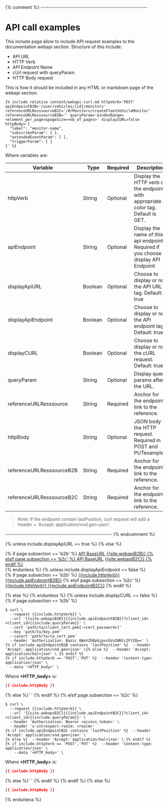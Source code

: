 {% comment %} -----------------------------------------------------

# API call examples
This include page allow to include API request examples to the documentation webapi section.
Structure of this include:
- API URL
- HTTP Verb
- API Endpoint Name
- cUrl request with queryParam
- HTTP Body request

This is how it should be included in any HTML or markdown page of the webapi section:
```liquid
{% include_relative content/webapi-curl.md httpVerb='POST' apiEndpointB2B='/user/vehicles/{id}/monitors' referenceURLResssourceB2C='/#/Monitors/createFleetVehicleMonitor' referenceURLResssourceB2B='' queryParam='&indexRange=<element_per_page>&pageSize=<nb_of_pages>' displayCURL=false httpBody='{
  "label": "monitor-name",
  "subscribeParam": { },
  "extendedEventParam": [ ],
  "triggerParam": { }
}' %}
```

Where variables are:

Variable | Type | Required | Description | Example
-|-|-|-|-
httpVerb | String | Optional | Display the HTTP verb of the endpoint with appropriate color tag. Default is GET. | Ex: 'POST'.
apiEndpoint | String | Optional | Display the name of this api endpoint. Required if you choose to display API Endpoint | Ex: '/fleets/{fid}/monitors'.
displayApiURL | Boolean | Optional | Choose to display or not the API URL tag. Default: true | Ex: false
displayApiEndpoint | Boolean | Optional | Choose to display or not the API endpoint tag. Default: true | Ex: false
displayCURL | Boolean | Optional | Choose to display or not the cURL request. Default: true | Ex: false
queryParam | String | Optional | Display query params after the URL. | Ex: 'queryParam='&indexRange=<element_per_page>&pageSize=<nb_of_pages>'.
referenceURLResssource | String | Required | Anchor for the endpoint link to the reference. | Ex: '/#/Monitors/createFleetVehicleMonitor'.
httpBody | String | Optional | JSON body of the HTTP request. Required in POST and PUTexamples. | Ex: '{ "label": "monitor-name"}'.
referenceURLResssourceB2B | String | Required | Anchor for the endpoint link to the reference. | Ex: '/#/Monitors/createFleetVehicleMonitor'.
referenceURLResssourceB2C | String | Required | Anchor for the endpoint link to the reference. | Ex: '/#/Monitors/createFleetVehicleMonitor'.

>Note: If the endpoint contain lastPosition, curl request will add a header = 'Accept: application/vnd.geo+json'.

----------------------------------------------------- {% endcomment %}

{% unless include.displayApiURL == true %}
{% else %}
<div class="buttons has-addons">
  {% if page.subsection == 'b2b' %}
  <a href="{{site.baseurl}}/webapi/b2b/api-reference/specification/" class="tag_endpoint_large button is-info"> API BaseURL</a>
  <a href="{{site.baseurl}}/webapi/b2b/api-reference/specification/" class="tag_endpoint_large tag_api_endpoint button is-info">
  {{site.webapiB2B}}
  {% elsif page.subsection == 'b2c' %}
  <a href="{{site.baseurl}}/webapi/b2c/api-reference/specification/" class="tag_endpoint_large button is-info"> API BaseURL</a>
  <a href="{{site.baseurl}}/webapi/b2c/api-reference/specification/" class="tag_endpoint_large tag_api_endpoint button is-info">
  {{site.webapiB2C}}
  {% endif %}
  </a>
</div>
{% endunless %}
{% unless include.displayApiEndpoint == false %}

<div class="buttons has-addons">
  {% if page.subsection == 'b2b' %}
    <a href="{{site.baseurl}}/webapi/b2b/api-reference{{include.referenceURLResssourceB2B}}" class="tag_endpoint_large button is-light is-selected {% if include.httpVerb == 'GET' %}
  get
  {% elsif include.httpVerb == 'POST' %}
  post
  {% elsif include.httpVerb == 'PUT' %}
  put
  {% elsif include.httpVerb == 'DELETE' %}
  verbdelete
  {% else %}
  get
  {% endif %} "> {{include.httpVerb}} </a>
  <a href="{{site.baseurl}}/webapi/b2b/api-reference{{include.referenceURLResssourceB2B}}" class="tag_endpoint_large button is-light is-selected">
  {{include.apiEndpointB2B}}</a>
  {% elsif page.subsection == 'b2c' %}
    <a href="{{site.baseurl}}/webapi/b2c/api-reference/specification{{include.referenceURLResssourceB2C}}" class="tag_endpoint_large button is-light is-selected {% if include.httpVerb == 'GET' %}
  get
  {% elsif include.httpVerb == 'POST' %}
  post
  {% elsif include.httpVerb == 'PUT' %}
  put
  {% elsif include.httpVerb == 'DELETE' %}
  verbdelete
  {% else %}
  get
  {% endif %} "> {{include.httpVerb}} </a>
   <a href="{{site.baseurl}}/webapi/b2c/api-reference/specification{{include.referenceURLResssourceB2C}}" class="tag_endpoint_large button is-light is-selected">
  {{include.apiEndpointB2C}}</a>
  {% endif %}
</div>

{% else %} {% endunless %}
{% unless include.displayCURL == false %}
{% if page.subsection == 'b2b' %}
```shell
$ curl \
  --request {{include.httpVerb}} \
  --url '{{site.webapiB2B}}{{include.apiEndpointB2B}}?client_id=<client_id>{{include.queryParam}}' \
  --cert 'path/to/client_cert.pem[:<cert_password>]'
  --key 'path/to/key.pem'
  --cacert 'path/to/ca_cert.pem'
  --header 'Authorization: Basic QWxhZGRpbjpvcGVuIHNlc2FtZQ==' \
{% if include.apiEndpointB2B contains 'lastPosition' %}  --header 'Accept: application/vnd.geo+json' \{% else %}  --header 'Accept: application/hal+json' \ {% endif %}
{% if include.httpVerb == 'POST','PUT' %}  --header 'Content-type: application/json' \
  --data '<HTTP_body>' \
```

Where **&lt;HTTP_body&gt;** is:

```json
{{ include.httpBody }}
```
{% else %}```
{% endif %}
{% elsif page.subsection == 'b2c' %}
```shell
$ curl \
  --request {{include.httpVerb}} \
  --url '{{site.webapiB2C}}{{include.apiEndpointB2C}}?client_id=<client_id>{{include.queryParam}}' \
  --header 'Authorization: Bearer <access_token>' \
  --header 'x-introspect-realm: <realm>' 
{% if include.apiEndpointB2C contains 'lastPosition' %}  --header 'Accept: application/vnd.geo+json' \
{% else %}  --header 'Accept: application/hal+json' \ {% endif %}
{% if include.httpVerb == 'POST','PUT' %}  --header 'Content-type: application/json' \
    --data '<HTTP_body>' \
```

Where **&lt;HTTP_body&gt;** is:

```json
{{ include.httpBody }}
```
{% else %}```
{% endif %}
{% endif %}
{% else %}
```json
{{ include.httpBody }}
```
{% endunless %}